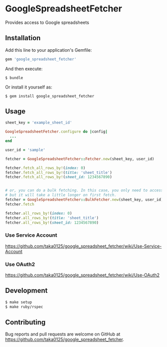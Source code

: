 # GoogleSpreadsheetFetcher

Provides access to Google spreadsheets

## Installation

Add this line to your application's Gemfile:

```ruby
gem 'google_spreadsheet_fetcher'
```

And then execute:

    $ bundle

Or install it yourself as:

    $ gem install google_spreadsheet_fetcher

## Usage

```ruby
sheet_key = 'example_sheet_id'

GoogleSpreadsheetFetcher.configure do |config|
  ...
end

user_id = 'sample'

fetcher = GoogleSpreadsheetFetcher::Fetcher.new(sheet_key, user_id)

fetcher.fetch_all_rows_by!(index: 0)
fetcher.fetch_all_rows_by!(title: 'sheet_title')
fetcher.fetch_all_rows_by!(sheet_id: 1234567890)


# or, you can do a bulk fetching. In this case, you only need to access the API once,
# but it will take a little longer on first fetch.
fetcher = GoogleSpreadsheetFetcher::BulkFetcher.new(sheet_key, user_id)
fetcher.fetch

fetcher.all_rows_by!(index: 0)
fetcher.all_rows_by!(title: 'sheet_title')
fetcher.all_rows_by!(sheet_id: 1234567890)
```

### Use Service Account

https://github.com/taka0125/google_spreadsheet_fetcher/wiki/Use-Service-Account

### Use OAuth2

https://github.com/taka0125/google_spreadsheet_fetcher/wiki/Use-OAuth2

## Development

```bash
$ make setup
$ make ruby/rspec
```

## Contributing

Bug reports and pull requests are welcome on GitHub at https://github.com/taka0125/google_spreadsheet_fetcher.

